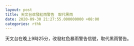 ```yaml
---
layout: post
title: 天文台改發紅雨警告　取代黑雨
date: 2020-09-30 21:27:55.000000000 +08:00
categories: rthk
---
```


天文台在晚上9時25分，改發紅色暴雨警告信號，取代黑雨警告。
